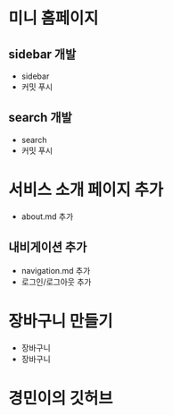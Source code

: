 # 미니 홈페이지

## sidebar 개발

- sidebar
- 커밋 푸시

## search 개발

- search
- 커밋 푸시

# 서비스 소개 페이지 추가

- about.md 추가

## 내비게이션 추가

- navigation.md 추가
- 로그인/로그아웃 추가

# 장바구니 만들기

- 장바구니
- 장바구니

# 경민이의 깃허브

